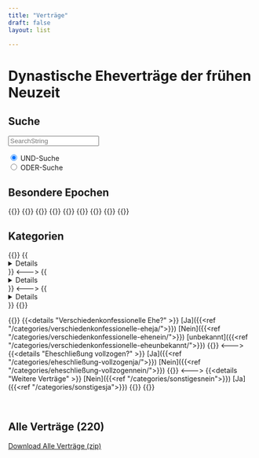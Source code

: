 ```yaml
---
title: "Verträge"
draft: false
layout: list

---
```






<h1>Dynastische Eheverträge der frühen Neuzeit</h1>

<h2> Suche </h2>

<form id="custom-search" name="custom-search" method="post" action="" onsubmit="customSearchResults(); return false;">
    <p>
    <input id="custom-search-field" type="text" name="search" value="" title="Search String" placeholder="SearchString">
    <!-- <input type="submit" value="Suchen"> -->
    </p>
    <!-- <p><em>durchsuchen:</em><br>
        <input type="checkbox"name="section[]" value="site" checked="checked"> alles<br>
        <input type="checkbox" name="section[]" value="post"> Blog<br>
        <input type="checkbox" name="section[]" value="other-section"> Other Section
    </p> -->
    <p>
        <input type="radio" name="option" value="AND" checked="checked"> UND-Suche<br>
        <input type="radio" name="option" value="OR"> ODER-Suche
    </p>
</form>

<div id="custom-search-results"></div>

<script>
// CUSTOM AREA
let params = {
    json_src       : '/index.json', // for multiple sources: comma separated list of JSONarrays
    minlength      : 3,
    defaultsearch  : 'AND',
    sort_date      : 'DESC',
    autocomplete   : 1, // 0: form needs a submit button
    section_search : 0, // 1: needs checkboxes with name="section[]"
    badwords       : 'und,oder,aber,wenn,also,der,die,das,den,dem,des,ein,eines,einer', //ignore this words
    json_wait      : '<p><em>Einen Moment bitte, Suche wird geladen...</em></p>',
    json_ready     : '<p><em>Bitte geben Sie einen Suchbegriff ein</em></p>',
    extern_icon    : ' (externer Link)', // marker for external links (optional)
    err_badstring  : '<p>Der Suchbegriff ist zu kurz!</p>',
    err_noresult   : '<p>Leider kein Suchergebnis. Bitte versuchen Sie es noch einmal.</p>',
    err_norequest  : '<p style="text-align: center; color:red;">Die Volltextsuche steht zur Zeit nicht zurVerfügung.</p>',
    err_filefailed : '<p style="text-align: center;color: red;">Eine Datei konnte nicht abgerufen werden.</p>',
    res_one_item   : '<p><em>[CNT] SUCHERGEBNIS</em></p>',
    res_more_items : '<p><em>[CNT] SUCHERGEBNISSE</em></p>',
    res_out_top    : '<ul>',
    res_out_bottom : '</ul>',
    res_item_tpl   : '<li><a href="[URL]">[TITLE]</a><br>[DATE]:[SUMMARY]<br><em>[SECTION][TAGS]</em></li>',
    add_searchlink : '<p><a href="https://duckduckgo.com/?q=site:yourdomain.com [QUERY]" target="_blank"><i>Nicht zufrieden mit den Suchergebnissen? Externe Suche via DuckDuckGo ...</i></a></p>'
};

// Translation of section name (optional)
let section_trans = {
    "post" : "Blog",
    // "other-section" : "Other Section"
};

let searchfield_weight = {
    "title"   : 5,
    "tags"    : 5,
    "summary" : 2,
    "content" : 1
};
// CUSTOM AREA END
</script>
<script type="text/javascript" src="/js/search.js"></script>


<h2> Besondere Epochen </h2>
{{<filterneuzeit>}}
{{<filter_romantik>}}
{{<filter_16Jh>}}
{{<filter_30Krieg>}}
{{<filter_aufklaerung>}}
{{<filter_Klassizismus>}}
{{<filterrenaissance>}}
{{<filter_rev>}}
{{<filter_Rokkoko>}}


<h2> Kategorien </h2>
{{<columns>}}
{{<details "Ratifikation, Bestätigungen, Genehmigungen erwähnt?" >}}
[Ja]({{<ref "/categories/ratifikationja">}}) 
[Nein]({{<ref "/categories/ratifikationnein">}}) {{</details >}}
<---> 
{{<details "Ständische Instanzen beteiligt?" >}}
[Ja]({{<ref "/categories/ständischja">}}) 
[Nein]({{<ref "/categories/ständischnein">}}) 
{{</details >}}
<---> 
{{<details "Textbezug zu vergangenen Ereignissen?" >}}
[Ja]({{<ref "/categories/textbezugja">}}) 
[Nein]({{<ref "/categories/textbezugnein">}}) 
{{</details >}}
{{</columns>}}

{{<columns>}}
{{<details "Verschiedenkonfessionelle Ehe?" >}}
[Ja]({{<ref "/categories/verschiedenkonfessionelle-eheja/">}}) 
[Nein]({{<ref "/categories/verschiedenkonfessionelle-ehenein/">}}) 
[unbekannt]({{<ref "/categories/verschiedenkonfessionelle-eheunbekannt/">}}) 
{{</details >}}
<---> 
{{<details "Eheschließung vollzogen?" >}}
[Ja]({{<ref "/categories/eheschließung-vollzogenja/">}}) 
[Nein]({{<ref "/categories/eheschließung-vollzogennein/">}}) 
{{</details >}}
<---> 
{{<details "Weitere Verträge" >}}
 [Nein]({{<ref "/categories/sonstigesnein">}}) 
 [Ja]({{<ref "/categories/sonstigesja">}}) 
{{</details >}}
{{</columns>}}

<br>




<h2> Alle Verträge (220)</h2>

[Download Alle Verträge (zip)](/vertraege/vertraege.zip)






